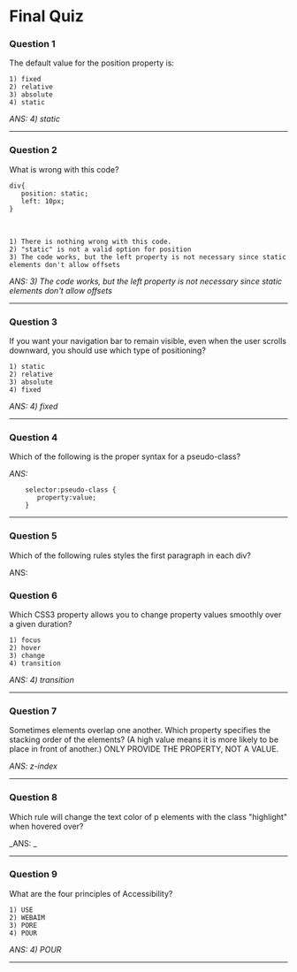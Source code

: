 # Final Quiz

### Question 1
The default value for the position property is:

    1) fixed
    2) relative
    3) absolute
    4) static

_ANS: 4) static_<hr>

### Question 2
What is wrong with this code?

    div{
       position: static;
       left: 10px;
    }
<br>

    1) There is nothing wrong with this code.
    2) "static" is not a valid option for position
    3) The code works, but the left property is not necessary since static elements don't allow offsets

_ANS: 3) The code works, but the left property is not necessary since static elements don't allow offsets_<hr>

### Question 3
If you want your navigation bar to remain visible, even when the user scrolls downward, you should use which type of positioning?

    1) static
    2) relative
    3) absolute
    4) fixed

_ANS: 4) fixed_<hr>

### Question 4
Which of the following is the proper syntax for a pseudo-class?

_ANS:_

        selector:pseudo-class { 
           property:value;
        }
 <hr>

### Question 5
Which of the following rules styles the first paragraph in each div?

ANS: 

### Question 6
Which CSS3 property allows you to change property values smoothly over a given duration?

    1) focus
    2) hover
    3) change
    4) transition
    
_ANS: 4) transition_<hr>

### Question 7
Sometimes elements overlap one another.  Which property specifies the stacking order of the elements?  (A high value means it is more likely to be place in front of another.)  ONLY PROVIDE THE PROPERTY, NOT A VALUE.

_ANS: z-index_<hr>

### Question 8
Which rule will change the text color of p elements with the class "highlight" when hovered over?

_ANS: _<hr>

### Question 9
What are the four principles of Accessibility?

    1) USE
    2) WEBAIM
    3) PORE
    4) POUR

_ANS: 4) POUR_<hr>
